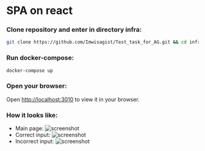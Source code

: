 # SPA on react

### Clone repository and enter in directory infra:
```bash
git clone https://github.com/Imwisagist/Test_task_for_AG.git && cd infra
```
### Run docker-compose:
```bash
docker-compose up
```
### Open your browser:
Open [http://localhost:3010](http://localhost:3010) to view it in your browser.
### How it looks like:
* Main page:
![screenshot](https://github.com/imwisagist/Test_task_for_AG/blob/main/other/page.jpg?raw=true)
* Correct input:
![screenshot](https://github.com/imwisagist/Test_task_for_AG/blob/main/other/correct_input.jpg?raw=true)
* Incorrect input:
![screenshot](https://github.com/imwisagist/Test_task_for_AG/blob/main/other/incorrect_input.jpg?raw=true)

